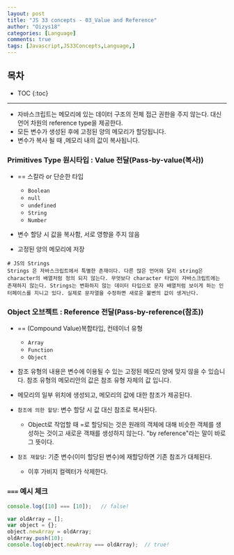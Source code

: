 ```yaml
---
layout: post
title: "JS 33 concepts - 03_Value and Reference"
author: "Oizys18"
categories: [Language]
comments: true
tags: [Javascript,JS33Concepts,Language,]
---
```

## 목차
* TOC
{:toc}
* * *

- 자바스크립트는 메모리에 있는 데이터 구조의 전체 접근 권한을 주지 않는다. 대신 언어 차원의 reference type을 제공한다.
- 모든 변수가 생성된 후에 고정된 양의 메모리가 할당됩니다.
- 변수가 복사 될 때 ,메모리 내의 값이 복사됩니다.

### Primitives Type 원시타입 : Value 전달(Pass-by-value(복사))
- == 스칼라 or 단순한 타입
    - `Boolean`
    - `null`
    - `undefined`
    - `String`
    - `Number`

- 변수 할당 시 값을 복사함, 서로 영향을 주지 않음
- 고정된 양의 메모리에 저장
```
# JS의 Strings
Strings 은 자바스크립트에서 특별한 존재이다. 다른 많은 언어와 달리 string은 character의 배열처럼 정의 되지 않는다. 무엇보다 character 타입이 자바스크립트에는 존재하지 않는다. Strings는 변화하지 않는 데이터 타입으로 문자 배열처럼 보이게 하는 인터페이스를 지니고 있다. 실제로 문자열을 수정하면 새로운 불변의 값이 생겨난다.
```
### Object 오브젝트 : Reference 전달(Pass-by-reference(참조))
- == (Compound Value)복합타입, 컨테이너 유형
    - `Array`
    - `Function`
    - `Object`
- 참조 유형의 내용은 변수에 이용될 수 있는 고정된 메모리 양에 맞지 않을 수 있습니다. 참조 유형의 메모리안의 값은 참조 유형 자체의 값 입니다.
- 메모리의 일부 위치에 생성되고, 메모리의 값에 대한 참조가 제공된다.
- `참조에 의한 할당`: 변수 할당 시 값 대신 참조로 복사된다.
  - Object로 작업할 때 =로 할당되는 것은 원래의 객체에 대해 비슷한 객체를 생성하는 것이고 새로운 객채를 생성하지 않는다. "by reference"라는 말이 바로 그 뜻이다.

- `참조 재할당`: 기준 변수(이미 할당된 변수)에 재할당하면 기존 참조가 대체된다.
  - 이후 가비지 컬렉터가 삭제한다.




### `===` 예시 체크
 ```javascript
console.log([10] === [10]);   // false!

var oldArray = [];
var object = {};
object.newArray = oldArray;
oldArray.push(10);
console.log(object.newArray === oldArray);  // true!

```